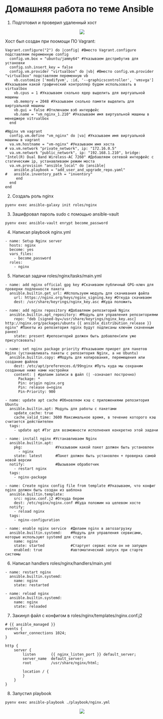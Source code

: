 # Домашняя работа по теме Ansible
1. Подготовил и проверил удаленный хост
<p align="center">
<image src="https://github.com/LLlMEJIb87/LINUX/blob/main/%D0%90%D1%82%D0%BE%D0%BC%D0%B0%D1%82%D0%B8%D0%B7%D0%B0%D1%86%D0%B8%D1%8F/%D0%9A%D0%B0%D1%80%D1%82%D0%B8%D0%BD%D0%BA%D0%B8/dz_ansible.PNG">
</p>    

Хост был создан при поомощи ПО Vagrant:
```
Vagrant.configure("2") do |config| #Вместо Vagrant.configure подставляем переменную config
  config.vm.box = "ubuntu/jammy64" #Указываем дестрибутив для установки
  config.ssh.insert_key = false
  config.vm.provider "virtualbox" do |vb| #Вместо config.vm.provider "virtualbox" подставляем переменную vb
    vb.customize ['modifyvm', :id, '--graphicscontroller', 'vmsvga'] #Указываем какой графический контроллер будем использовать в virtualbox
    vb.cpus = 1	#Указываем сколько ядер выделить для виртуальной машины
    vb.memory = 2048 #Указываем сколько памяти выделить для виртуальной машины
    vb.gui = false #Отключаем вэб интерфейс
    vb.name = "vm_nginx_1.210" #Указываем имя виртуальной машины в менеджере vitrualbox
  end
  
#Nginx vm vagrant
  config.vm.define "vm_nginx" do |va| #Указываем имя виртуальной машины в vagrant
  va.vm.hostname = "vm-nginx" #Указываем имя хоста
# va.vm.network "private_network", ip: "172.16.0.5"
  va.vm.network "public_network", ip: "192.168.1.210", bridge: "Intel(R) Dual Band Wireless-AC 7260" #Добавляем сетевой интерфейс с статическим ip, устанавливаем режим моста
  va.vm.provision "ansible_local" do |ansible|
    ansible.playbook = "add_user_and_upgrade_repo.yaml"
#   ansible.inventory_path = "inventory"
     end
  end
end
```

2. Создаль роль nginx
```
pyenv exec ansible-galaxy init roles/nginx
```
3. Зашифровал пароль sudo с помощью ansible-vault
```
pyenv exec ansible-vault enrypt become_password
```
4. Написал playbook nginx.yml
```
- name: Setup Nginx server
  hosts: nginx
  become: yes
  vars_files:
    - become_password
  roles:
    - nginx
```
5. Написал задачи roles/nginx/tasks/main.yml 
```
- name: add nginx official gpg key #Cкачиваем публичный GPG-ключ для проверки подленности пакета
  ansible.builtin.get_url: #Используем модуль для скачивания файла          
    url: https://nginx.org/keys/nginx_signing.key #Откуда скачиваем
    dest: /usr/share/keyrings/nginx_key.asc #Куда положить

- name: add nginx repository #Добавляем репозиторий Nginx
  ansible.builtin.apt_repository: #Модуль для управления репозиториями
    repo: "deb [signed-by=/usr/share/keyrings/nginx_key.asc] http://nginx.org/packages/ubuntu {{ ansible_distribution_release }} nginx" #Пакеты из репозитория nginx будут подписаны ключем скаченным ранее)
    state: present #репозиторий должен быть добавлен(или уже присутсвовать)

- name: set nginx package priority #Указываем приорет для пакетов Nginx (устанавливать пакеты с репозитория Nginx, а не Ubuntu)
  ansible.builtin.copy: #Модуль для копирования, перемещения или создание файлов
    dest: /etc/apt/preferences.d/99nginx #Путь куда мы сохраним созданные ниже нами настройки
    content: | #делаем записи в файл (| -означает построчно)
      Package: *
      Pin: origin nginx.org
      Pin: release o=nginx
      Pin-Priority: 900

- name: update apt cache #Обновляем кэш с приложениями репозитория Ubuntu
  ansible.builtin.apt: Модуль для работы с пакетами
    update_cache: true
    cache_valid_time: 3600 Максимальное время, в течение которого кэш считается действителен
  tags:
    - update apt #Тэг для возможности исполнения конкретно этой задачи

- name: install nginx #Устанавливаем Nginx
  ansible.builtin.apt:
    pkg:               #Указываем какой пакет должен быть установлен
      - nginx
    state: latest      #Пакет должен быть установлен + проверка самой новой версии
  notify:              #Вызываем обработчик
    - restart nginx
  tags:
    - nginx-package

- name: Create nginx config file from template #Указываем, что конфиг nginx должен быть создан из шаблона
  ansible.builtin.template:
    src: nginx.conf.j2 #Откуда берем
    dest: /etc/nginx/nginx.conf #Куда положим на целевом хосте
  notify:
    - reload nginx
  tags:
    - nginx-configuration

- name: enable nginx service  #Делаем nginx в автозагрузку
  ansible.builtin.systemd:    #Модуль для управления сервисами, которые используют systemd для старта
    name: nginx
    state: started            #Cтартует сервис если он не запущен
    enabled: true             #автоматический запуск при старте системы

```
6. Написал handlers roles/nginx/handlers/main.yml
```
- name: restart nginx
  ansible.builtin.systemd:
    name: nginx
    state: restarted

- name: reload nginx
  ansible.builtin.systemd:
    name: nginx
    state: reloaded
```
7. Закинул файл с конфигом в roles/nginx/templates/nginx.conf.j2
```
# {{ ansible_managed }}
events {
    worker_connections 1024;
}

http {
    server {
        listen       {{ nginx_listen_port }} default_server;
        server_name  default_server;
        root         /usr/share/nginx/html;

        location / {
        }
    }
}
```
8. Запустил playbook
```
pyenv exec ansible-playbook ./playbook/nginx.yml
```

<p align="center">
<image src="https://github.com/LLlMEJIb87/LINUX/blob/main/%D0%90%D1%82%D0%BE%D0%BC%D0%B0%D1%82%D0%B8%D0%B7%D0%B0%D1%86%D0%B8%D1%8F/%D0%9A%D0%B0%D1%80%D1%82%D0%B8%D0%BD%D0%BA%D0%B8/dz_ansible2.PNG">
</p>
